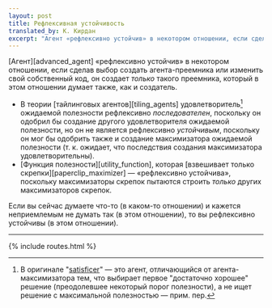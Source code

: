 ```yaml
---
layout: post
title: Рефлексивная устойчивость
translated_by: К. Кирдан
excerpt: "Агент «рефлексивно устойчив» в некотором отношении, если сделав выбор создать агента-преемника или изменить свой собственный код, он создает только такого преемника, который в этом отношении думает также, как и создатель."
---
```

[Агент][advanced_agent] «рефлексивно устойчив» в некотором отношении, если сделав выбор создать агента-преемника или изменить свой собственный код, он создает _только_ такого преемника, который в этом отношении думает также, как и создатель.

* В теории [тайлинговых агентов][tiling_agents] удовлетворитель[^1] ожидаемой полезности рефлексивно _последователен_, поскольку он одобрил бы создание другого удовлетворителя ожидаемой полезности, но он не является рефлексивно _устойчивым_, поскольку он мог бы одобрить также и создание максимизатора ожидаемой полезности (т. к. ожидает, что последствия создания максимизатора удовлетворительны).
* [Функция полезности][utility_function], которая [взвешивает только скрепки][paperclip_maximizer] — «рефлексивно устойчива», поскольку максимизаторы скрепок пытаются строить _только_ других максимизаторов скрепок.

Если вы сейчас думаете что-то (в каком-то отношении) и кажется неприемлемым не думать так (в этом отношении), то вы рефлексивно устойчивы (в этом отношении).

---

[^1]: В оригинале "[satisficer](https://en.wikipedia.org/wiki/Satisficing)" — это агент, отличающийся от агента-максимизатора тем, что выбирает первое "достаточно хорошее" решение (преодолевшее некоторый порог полезности), а не ищет решение с максимальной полезностью — прим. пер.

{% include routes.html %}
